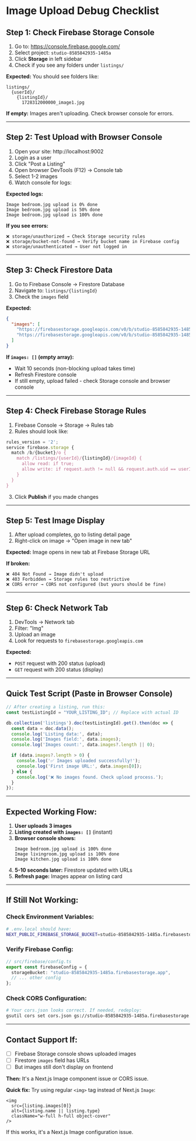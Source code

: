 # Image Upload Debug Checklist

## Step 1: Check Firebase Storage Console

1. Go to: https://console.firebase.google.com/
2. Select project: `studio-8585842935-1485a`
3. Click **Storage** in left sidebar
4. Check if you see any folders under `listings/`

**Expected:** You should see folders like:
```
listings/
  {userId}/
    {listingId}/
      1728312000000_image1.jpg
```

**If empty:** Images aren't uploading. Check browser console for errors.

---

## Step 2: Test Upload with Browser Console

1. Open your site: http://localhost:9002
2. Login as a user
3. Click "Post a Listing"
4. Open browser DevTools (F12) → Console tab
5. Select 1-2 images
6. Watch console for logs:

**Expected logs:**
```
Image bedroom.jpg upload is 0% done
Image bedroom.jpg upload is 50% done
Image bedroom.jpg upload is 100% done
```

**If you see errors:**
```
❌ storage/unauthorized → Check Storage security rules
❌ storage/bucket-not-found → Verify bucket name in Firebase config
❌ storage/unauthenticated → User not logged in
```

---

## Step 3: Check Firestore Data

1. Go to Firebase Console → Firestore Database
2. Navigate to: `listings/{listingId}`
3. Check the `images` field

**Expected:**
```json
{
  "images": [
    "https://firebasestorage.googleapis.com/v0/b/studio-8585842935-1485a.firebasestorage.app/o/listings%2F...",
    "https://firebasestorage.googleapis.com/v0/b/studio-8585842935-1485a.firebasestorage.app/o/listings%2F..."
  ]
}
```

**If `images: []` (empty array):**
- Wait 10 seconds (non-blocking upload takes time)
- Refresh Firestore console
- If still empty, upload failed - check Storage console and browser console

---

## Step 4: Check Firebase Storage Rules

1. Firebase Console → Storage → Rules tab
2. Rules should look like:

```javascript
rules_version = '2';
service firebase.storage {
  match /b/{bucket}/o {
    match /listings/{userId}/{listingId}/{imageId} {
      allow read: if true;
      allow write: if request.auth != null && request.auth.uid == userId;
    }
  }
}
```

3. Click **Publish** if you made changes

---

## Step 5: Test Image Display

1. After upload completes, go to listing detail page
2. Right-click on image → "Open image in new tab"

**Expected:** Image opens in new tab at Firebase Storage URL

**If broken:**
```
❌ 404 Not Found → Image didn't upload
❌ 403 Forbidden → Storage rules too restrictive
❌ CORS error → CORS not configured (but yours should be fine)
```

---

## Step 6: Check Network Tab

1. DevTools → Network tab
2. Filter: "Img"
3. Upload an image
4. Look for requests to `firebasestorage.googleapis.com`

**Expected:**
- `POST` request with 200 status (upload)
- `GET` request with 200 status (display)

---

## Quick Test Script (Paste in Browser Console)

```javascript
// After creating a listing, run this:
const testListingId = "YOUR_LISTING_ID"; // Replace with actual ID

db.collection('listings').doc(testListingId).get().then(doc => {
  const data = doc.data();
  console.log('Listing data:', data);
  console.log('Images field:', data.images);
  console.log('Images count:', data.images?.length || 0);

  if (data.images?.length > 0) {
    console.log('✅ Images uploaded successfully!');
    console.log('First image URL:', data.images[0]);
  } else {
    console.log('❌ No images found. Check upload process.');
  }
});
```

---

## Expected Working Flow:

1. **User uploads 3 images**
2. **Listing created with `images: []`** (instant)
3. **Browser console shows:**
   ```
   Image bedroom.jpg upload is 100% done
   Image livingroom.jpg upload is 100% done
   Image kitchen.jpg upload is 100% done
   ```
4. **5-10 seconds later:** Firestore updated with URLs
5. **Refresh page:** Images appear on listing card

---

## If Still Not Working:

### Check Environment Variables:

```bash
# .env.local should have:
NEXT_PUBLIC_FIREBASE_STORAGE_BUCKET=studio-8585842935-1485a.firebasestorage.app
```

### Verify Firebase Config:

```typescript
// src/firebase/config.ts
export const firebaseConfig = {
  storageBucket: "studio-8585842935-1485a.firebasestorage.app",
  // ... other config
};
```

### Check CORS Configuration:

```bash
# Your cors.json looks correct. If needed, redeploy:
gsutil cors set cors.json gs://studio-8585842935-1485a.firebasestorage.app
```

---

## Contact Support If:

- [ ] Firebase Storage console shows uploaded images
- [ ] Firestore `images` field has URLs
- [ ] But images still don't display on frontend

**Then:** It's a Next.js Image component issue or CORS issue.

**Quick fix:** Try using regular `<img>` tag instead of Next.js `Image`:
```tsx
<img
  src={listing.images[0]}
  alt={listing.name || listing.type}
  className="w-full h-full object-cover"
/>
```

If this works, it's a Next.js Image configuration issue.
